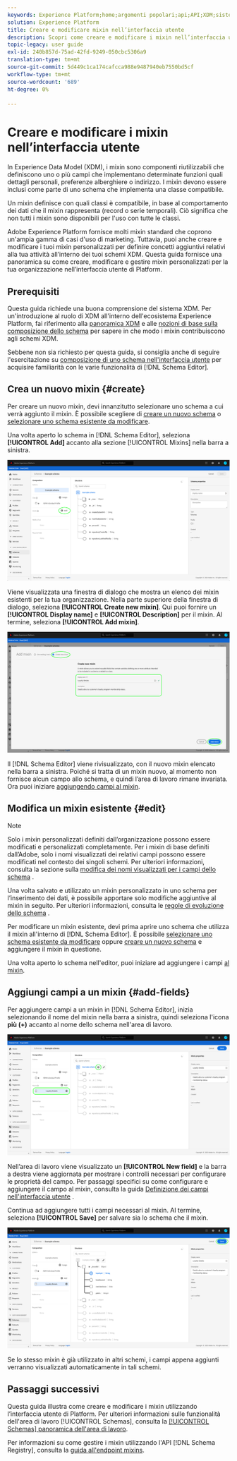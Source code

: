 ```yaml
---
keywords: Experience Platform;home;argomenti popolari;api;API;XDM;sistema XDM;modello dati esperienza;modello dati;ui;workspace;mixin;mixin;
solution: Experience Platform
title: Creare e modificare mixin nell’interfaccia utente
description: Scopri come creare e modificare i mixin nell’interfaccia utente di Experience Platform.
topic-legacy: user guide
exl-id: 240b857d-75ad-42fd-9249-050cbc5306a9
translation-type: tm+mt
source-git-commit: 5d449c1ca174cafcca988e9487940eb7550bd5cf
workflow-type: tm+mt
source-wordcount: '689'
ht-degree: 0%

---
```


# Creare e modificare i mixin nell’interfaccia utente

In Experience Data Model (XDM), i mixin sono componenti riutilizzabili che definiscono uno o più campi che implementano determinate funzioni quali dettagli personali, preferenze alberghiere o indirizzo. I mixin devono essere inclusi come parte di uno schema che implementa una classe compatibile.

Un mixin definisce con quali classi è compatibile, in base al comportamento dei dati che il mixin rappresenta (record o serie temporali). Ciò significa che non tutti i mixin sono disponibili per l&#39;uso con tutte le classi.

Adobe Experience Platform fornisce molti mixin standard che coprono un&#39;ampia gamma di casi d&#39;uso di marketing. Tuttavia, puoi anche creare e modificare i tuoi mixin personalizzati per definire concetti aggiuntivi relativi alla tua attività all’interno dei tuoi schemi XDM. Questa guida fornisce una panoramica su come creare, modificare e gestire mixin personalizzati per la tua organizzazione nell’interfaccia utente di Platform.

## Prerequisiti

Questa guida richiede una buona comprensione del sistema XDM. Per un&#39;introduzione al ruolo di XDM all&#39;interno dell&#39;ecosistema Experience Platform, fai riferimento alla [panoramica XDM](../../home.md) e alle [nozioni di base sulla composizione dello schema](../../schema/composition.md) per sapere in che modo i mixin contribuiscono agli schemi XDM.

Sebbene non sia richiesto per questa guida, si consiglia anche di seguire l&#39;esercitazione su [composizione di uno schema nell&#39;interfaccia utente](../../tutorials/create-schema-ui.md) per acquisire familiarità con le varie funzionalità di [!DNL Schema Editor].

## Crea un nuovo mixin {#create}

Per creare un nuovo mixin, devi innanzitutto selezionare uno schema a cui verrà aggiunto il mixin. È possibile scegliere di [creare un nuovo schema](./schemas.md#create) o [selezionare uno schema esistente da modificare](./schemas.md#edit).

Una volta aperto lo schema in [!DNL Schema Editor], seleziona **[!UICONTROL Add]** accanto alla sezione [!UICONTROL Mixins] nella barra a sinistra.

![](../../images/ui/resources/mixins/add-mixin-button.png)

Viene visualizzata una finestra di dialogo che mostra un elenco dei mixin esistenti per la tua organizzazione. Nella parte superiore della finestra di dialogo, seleziona **[!UICONTROL Create new mixin]**. Qui puoi fornire un **[!UICONTROL Display name]** e **[!UICONTROL Description]** per il mixin. Al termine, seleziona **[!UICONTROL Add mixin]**.

![](../../images/ui/resources/mixins/create-mixin.png)

Il [!DNL Schema Editor] viene rivisualizzato, con il nuovo mixin elencato nella barra a sinistra. Poiché si tratta di un mixin nuovo, al momento non fornisce alcun campo allo schema, e quindi l’area di lavoro rimane invariata. Ora puoi iniziare [aggiungendo campi al mixin](#add-fields).

## Modifica un mixin esistente {#edit}

>[!NOTE]
>
>Solo i mixin personalizzati definiti dall’organizzazione possono essere modificati e personalizzati completamente. Per i mixin di base definiti dall’Adobe, solo i nomi visualizzati dei relativi campi possono essere modificati nel contesto dei singoli schemi. Per ulteriori informazioni, consulta la sezione sulla [modifica dei nomi visualizzati per i campi dello schema](./schemas.md#display-names) .
>
>Una volta salvato e utilizzato un mixin personalizzato in uno schema per l’inserimento dei dati, è possibile apportare solo modifiche aggiuntive al mixin in seguito. Per ulteriori informazioni, consulta le [regole di evoluzione dello schema](../../schema/composition.md#evolution) .

Per modificare un mixin esistente, devi prima aprire uno schema che utilizza il mixin all&#39;interno di [!DNL Schema Editor]. È possibile [selezionare uno schema esistente da modificare](./schemas.md#edit) oppure [creare un nuovo schema](./schemas.md#create) e aggiungere il mixin in questione.

Una volta aperto lo schema nell&#39;editor, puoi iniziare ad aggiungere i campi [al mixin](#add-fields).

## Aggiungi campi a un mixin {#add-fields}

Per aggiungere campi a un mixin in [!DNL Schema Editor], inizia selezionando il nome del mixin nella barra a sinistra, quindi seleziona l&#39;icona **più (+)** accanto al nome dello schema nell&#39;area di lavoro.

![](../../images/ui/resources/mixins/add-field-button.png)

Nell’area di lavoro viene visualizzato un **[!UICONTROL New field]** e la barra a destra viene aggiornata per mostrare i controlli necessari per configurare le proprietà del campo. Per passaggi specifici su come configurare e aggiungere il campo al mixin, consulta la guida [Definizione dei campi nell&#39;interfaccia utente](../fields/overview.md#define) .

Continua ad aggiungere tutti i campi necessari al mixin. Al termine, seleziona **[!UICONTROL Save]** per salvare sia lo schema che il mixin.

![](../../images/ui/resources/mixins/complete-mixin.png)

Se lo stesso mixin è già utilizzato in altri schemi, i campi appena aggiunti verranno visualizzati automaticamente in tali schemi.

## Passaggi successivi

Questa guida illustra come creare e modificare i mixin utilizzando l’interfaccia utente di Platform. Per ulteriori informazioni sulle funzionalità dell&#39;area di lavoro [!UICONTROL Schemas], consulta la [[!UICONTROL Schemas] panoramica dell&#39;area di lavoro](../overview.md).

Per informazioni su come gestire i mixin utilizzando l&#39;API [!DNL Schema Registry], consulta la [guida all&#39;endpoint mixins](../../api/mixins.md).
